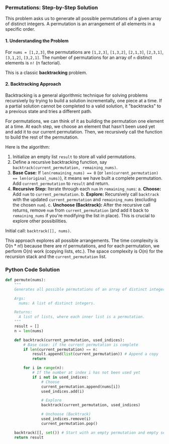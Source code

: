 ### Permutations: Step-by-Step Solution

This problem asks us to generate all possible permutations of a given array of distinct integers. A permutation is an arrangement of all elements in a specific order.

#### 1. Understanding the Problem

For `nums = [1,2,3]`, the permutations are `[1,2,3]`, `[1,3,2]`, `[2,1,3]`, `[2,3,1]`, `[3,1,2]`, `[3,2,1]`. The number of permutations for an array of `n` distinct elements is `n!` (n factorial).

This is a classic **backtracking** problem.

#### 2. Backtracking Approach

Backtracking is a general algorithmic technique for solving problems recursively by trying to build a solution incrementally, one piece at a time. If a partial solution cannot be completed to a valid solution, it "backtracks" to a previous state and tries a different path.

For permutations, we can think of it as building the permutation one element at a time. At each step, we choose an element that hasn't been used yet and add it to our current permutation. Then, we recursively call the function to build the rest of the permutation.

Here is the algorithm:

1.  Initialize an empty list `result` to store all valid permutations.
2.  Define a recursive backtracking function, say `backtrack(current_permutation, remaining_nums)`.
3.  **Base Case:** If `len(remaining_nums) == 0` (or `len(current_permutation) == len(original_nums)`), it means we have built a complete permutation. Add `current_permutation` to `result` and return.
4.  **Recursive Step:** Iterate through each `num` in `remaining_nums`:
    a. **Choose:** Add `num` to `current_permutation`.
    b. **Explore:** Recursively call `backtrack` with the updated `current_permutation` and `remaining_nums` (excluding the chosen `num`).
    c. **Unchoose (Backtrack):** After the recursive call returns, remove `num` from `current_permutation` (and add it back to `remaining_nums` if you're modifying the list in place). This is crucial to explore other possibilities.

Initial call: `backtrack([], nums)`.

This approach explores all possible arrangements. The time complexity is O(n * n!) because there are n! permutations, and for each permutation, we perform O(n) work (copying lists, etc.). The space complexity is O(n) for the recursion stack and the `current_permutation` list.

### Python Code Solution

```python
def permute(nums):
    """
    Generates all possible permutations of an array of distinct integers.

    Args:
      nums: A list of distinct integers.

    Returns:
      A list of lists, where each inner list is a permutation.
    """
    result = []
    n = len(nums)

    def backtrack(current_permutation, used_indices):
        # Base case: if the current permutation is complete
        if len(current_permutation) == n:
            result.append(list(current_permutation)) # Append a copy
            return

        for i in range(n):
            # If the number at index i has not been used yet
            if i not in used_indices:
                # Choose
                current_permutation.append(nums[i])
                used_indices.add(i)

                # Explore
                backtrack(current_permutation, used_indices)

                # Unchoose (Backtrack)
                used_indices.remove(i)
                current_permutation.pop()

    backtrack([], set()) # Start with an empty permutation and empty set of used indices
    return result

```
